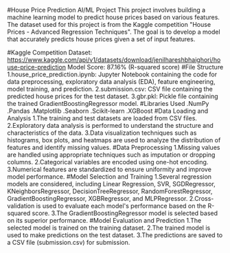 #House Price Prediction AI/ML Project
This project involves building a machine learning model to predict house prices based on various features. The dataset used for this project is from the Kaggle competition "House Prices - Advanced Regression Techniques". The goal is to develop a model that accurately predicts house prices given a set of input features.

#Kaggle Competition
Dataset: https://www.kaggle.com/api/v1/datasets/download/jenilhareshbhaighori/house-price-prediction
Model Score: 87.16% (R-squared score)
#File Structure
1.house_price_prediction.ipynb: Jupyter Notebook containing the code for data preprocessing, exploratory data analysis (EDA), feature engineering, model training, and prediction.
2.submission.csv: CSV file containing the predicted house prices for the test dataset.
3.gbr.pkl: Pickle file containing the trained GradientBoostingRegressor model.
#Libraries Used
.NumPy
.Pandas
.Matplotlib
.Seaborn
.Scikit-learn
.XGBoost
#Data Loading and Analysis
1.The training and test datasets are loaded from CSV files.
2.Exploratory data analysis is performed to understand the structure and characteristics of the data.
3.Data visualization techniques such as histograms, box plots, and heatmaps are used to analyze the distribution of features and identify missing values.
#Data Preprocessing
1.Missing values are handled using appropriate techniques such as imputation or dropping columns.
2.Categorical variables are encoded using one-hot encoding.
3.Numerical features are standardized to ensure uniformity and improve model performance.
#Model Selection and Training
1.Several regression models are considered, including Linear Regression, SVR, SGDRegressor, KNeighborsRegressor, DecisionTreeRegressor, RandomForestRegressor, GradientBoostingRegressor, XGBRegressor, and MLPRegressor.
2.Cross-validation is used to evaluate each model's performance based on the R-squared score.
3.The GradientBoostingRegressor model is selected based on its superior performance.
#Model Evaluation and Prediction
1.The selected model is trained on the training dataset.
2.The trained model is used to make predictions on the test dataset.
3.The predictions are saved to a CSV file (submission.csv) for submission.
